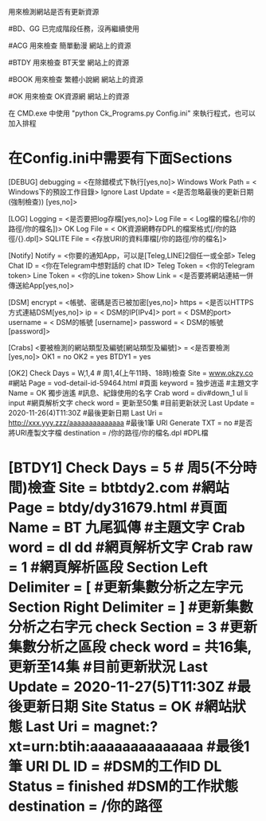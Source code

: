 用來檢測網站是否有更新資源

#BD、GG 已完成階段任務，沒再繼續使用

#ACG 用來檢查 簡單動漫 網站上的資源

#BTDY 用來檢查 BT天堂 網站上的資源

#BOOK 用來檢查 繁體小說網 網站上的資源

#OK 用來檢查 OK資源網 網站上的資源

在 CMD.exe 中使用 "python Ck_Programs.py Config.ini" 來執行程式，也可以加入排程 

在Config.ini中需要有下面Sections
============================================================================
[DEBUG]
debugging = <在除錯模式下執行[yes,no]>
Windows Work Path = < Windows下的預設工作目錄>
Ignore Last Update = <是否忽略最後的更新日期(強制檢查)) [yes,no]>

[LOG]
Logging = <是否要把log存檔[yes,no]>
Log File = < Log檔的檔名[/你的路徑/你的檔名])>
OK Log File = < OK資源網轉存DPL的檔案格式[/你的路徑/{}.dpl]>
SQLITE File = <存放URI的資料庫檔[/你的路徑/你的檔名]>

[Notify]
Notify = <你要的通知App，可以是[Teleg,LINE]2個任一或全部>
Teleg Chat ID = <你在Telegram中想對話的 chat ID>
Teleg Token = <你的Telegram token>
Line Token = <你的Line token>
Show Link = <是否要將網站連結一併傳送給App[yes,no]>

[DSM]
encrypt = <帳號、密碼是否已被加密[yes,no]>
https = <是否以HTTPS方式連結DSM[yes,no]>
ip = < DSM的IP[IPv4]>
port = < DSM的port>
username = < DSM的帳號 [username]>
password = < DSM的帳號 [password]>

[Crabs]
<要被檢測的網站類型及編號[網站類型及編號]> = <是否要檢測[yes,no]>
OK1 = no
OK2 = yes
BTDY1 = yes

[OK2]
Check Days = W,1,4  # 周1,4(上午11時、18時)檢查
Site = www.okzy.co  #網站
Page = vod-detail-id-59464.html #頁面
keyword = 独步逍遥 #主題文字
Name = OK 獨步逍遙 #訊息、紀錄使用的名字
Crab word = div#down_1 ul li input #網頁解析文字
check word = 更新至50集 #目前更新狀況
Last Update = 2020-11-26(4)T11:30Z #最後更新日期
Last Uri = http://xxx.yyy.zzz/aaaaaaaaaaaaaa #最後1筆 URI
Generate TXT = no #是否將URI產製文字檔
destination = /你的路徑/你的檔名.dpl #DPL檔

[BTDY1]
Check Days = 5 # 周5(不分時間)檢查
Site = btbtdy2.com #網站
Page = btdy/dy31679.html #頁面
Name = BT 九尾狐傳 #主題文字
Crab word = dl dd #網頁解析文字
Crab raw = 1 #網頁解析區段
Section Left Delimiter = [  #更新集數分析之左字元
Section Right Delimiter = ] #更新集數分析之右字元
check Section = 3 #更新集數分析之區段
check word = 共16集,更新至14集 #目前更新狀況
Last Update = 2020-11-27(5)T11:30Z #最後更新日期
Site Status = OK  #網站狀態
Last Uri = magnet:?xt=urn:btih:aaaaaaaaaaaaaa #最後1筆 URI
DL ID =   #DSM的工作ID
DL Status = finished #DSM的工作狀態
destination = /你的路徑
============================================================================
